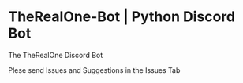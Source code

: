 # TheRealOne-Bot | Python Discord Bot
The TheRealOne Discord Bot

Plese send Issues and Suggestions in the Issues Tab
